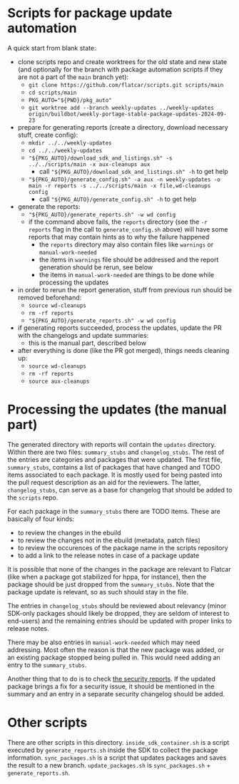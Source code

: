 Scripts for package update automation
=====================================

A quick start from blank state:

- clone scripts repo and create worktrees for the old state and new state (and optionally for the branch with package automation scripts if they are not a part of the `main` branch yet):
  - `git clone https://github.com/flatcar/scripts.git scripts/main`
  - `cd scripts/main`
  - `PKG_AUTO="${PWD}/pkg_auto"`
  - `git worktree add --branch weekly-updates ../weekly-updates origin/buildbot/weekly-portage-stable-package-updates-2024-09-23`
- prepare for generating reports (create a directory, download necessary stuff, create config):
  - `mkdir ../../weekly-updates`
  - `cd ../../weekly-updates`
  - `"${PKG_AUTO}/download_sdk_and_listings.sh" -s ../../scripts/main -x aux-cleanups aux`
    - call `"${PKG_AUTO}/download_sdk_and_listings.sh" -h` to get help
  - `"${PKG_AUTO}/generate_config.sh" -a aux -n weekly-updates -o main -r reports -s ../../scripts/main -x file,wd-cleanups config`
    - call `"${PKG_AUTO}/generate_config.sh" -h` to get help
- generate the reports:
  - `"${PKG_AUTO}/generate_reports.sh" -w wd config`
  - if the command above fails, the `reports` directory (see the `-r reports` flag in the call to  `generate_config.sh` above) will have some reports that may contain hints as to why the failure happened
    - the `reports` directory may also contain files like `warnings` or `manual-work-needed`
    - the items in `warnings` file should be addressed and the report generation should be rerun, see below
    - the items in `manual-work-needed` are things to be done while processing the updates
- in order to rerun the report generation, stuff from previous run should be removed beforehand:
  - `source wd-cleanups`
  - `rm -rf reports`
  - `"${PKG_AUTO}/generate_reports.sh" -w wd config`
- if generating reports succeeded, process the updates, update the PR with the changelogs and update summaries:
  - this is the manual part, described below
- after everything is done (like the PR got merged), things needs cleaning up:
  - `source wd-cleanups`
  - `rm -rf reports`
  - `source aux-cleanups`

Processing the updates (the manual part)
========================================

The generated directory with reports will contain the `updates` directory. Within there are two files: `summary_stubs` and `changelog_stubs`. The rest of the entries are categories and packages that were updated. The first file, `summary_stubs`, contains a list of packages that have changed and TODO items associated to each package. It is mostly used for being pasted into the pull request description as an aid for the reviewers. The latter, `changelog_stubs`, can serve as a base for changelog that should be added to the `scripts` repo.

For each package in the `summary_stubs` there are TODO items. These are basically of four kinds:

- to review the changes in the ebuild
- to review the changes not in the ebuild (metadata, patch files)
- to review the occurences of the package name in the scripts repository
- to add a link to the release notes in case of a package update

It is possible that none of the changes in the package are relevant to Flatcar (like when a package got stabilized for hppa, for instance), then the package should be just dropped from the `summary_stubs`. Note that the package update is relevant, so as such should stay in the file.

The entries in `changelog_stubs` should be reviewed about relevancy (minor SDK-only packages should likely be dropped, they are seldom of interest to end-users) and the remaining entries should be updated with proper links to release notes.

There may be also entries in `manual-work-needed` which may need addressing. Most often the reason is that the new package was added, or an existing package stopped being pulled in. This would need adding an entry to the `summary_stubs`.

Another thing that to do is to check [the security reports](https://github.com/flatcar/Flatcar/issues?q=is%3Aopen+is%3Aissue+label%3Aadvisory). If the updated package brings a fix for a security issue, it should be mentioned in the summary and an entry in a separate security changelog should be added.

Other scripts
=============

There are other scripts in this directory. `inside_sdk_container.sh` is a script executed by `generate_reports.sh` inside the SDK to collect the package information. `sync_packages.sh` is a script that updates packages and saves the result to a new branch. `update_packages.sh` is `sync_packages.sh` + `generate_reports.sh`.
